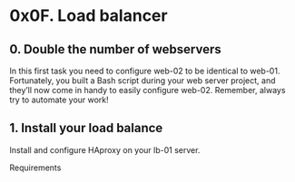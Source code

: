 # 0x0F. Load balancer
## 0. Double the number of webservers 
In this first task you need to configure web-02 to be identical to web-01. Fortunately, you built a Bash script during your web server project, and they’ll now come in handy to easily configure web-02. Remember, always try to automate your work!
## 1. Install your load balance
Install and configure HAproxy on your lb-01 server.

Requirements
